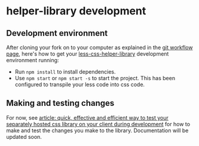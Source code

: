 # helper-library development

## Development environment

After cloning your fork on to your computer as explained in the [git workflow page](https://code-collabo.gitbook.io/docs/contributor-guide/git-workflow), here's how to get your [less-css-helper-library](https://github.com/code-collabo/less-css-helper-library) development environment running:

* Run `npm install` to install dependencies.
* Use `npm start` or `npm start -s` to start the project. This has been configured to transpile your less code into css code.

## Making and testing changes

For now, see [article: quick, effective and efficient way to test your separately hosted css library on your client during development](https://dev-obiagba.hashnode.dev/quick-effective-and-efficient-way-to-test-your-separately-hosted-css-library-on-your-client-during-development-1) for how to make and test the changes you make to the library. Documentation will be updated soon.

